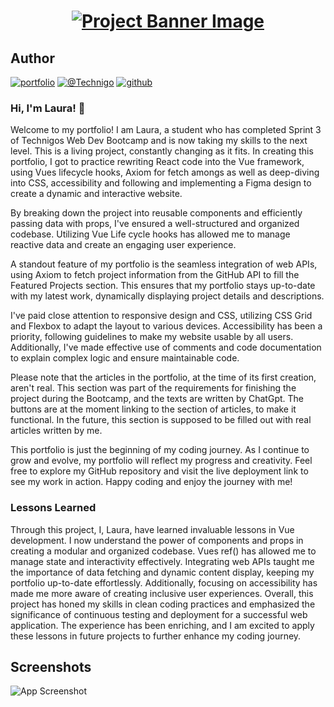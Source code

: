 
<h1 align="center">
  <a href="">
    <img src="public/assets/react-portfolio.svg" alt="Project Banner Image">
  </a>
</h1>

## Author

[![portfolio](https://img.shields.io/badge/my_portfolio-000?style=for-the-badge&logo=ko-fi&logoColor=white)](https://portfolio-laura-lyckholm.netlify.app/)
[![@Technigo](https://img.shields.io/badge/linkedin-0A66C2?style=for-the-badge&logo=linkedin&logoColor=white)](https://www.linkedin.com/in/lauralyckholm/)
[![github](https://img.shields.io/badge/github-181717?style=for-the-badge&logo=github&logoColor=white)](https://github.com/LauraLyckholm)

### Hi, I'm Laura! 👋

Welcome to my portfolio! I am Laura, a student who has completed Sprint 3 of Technigos Web Dev Bootcamp and is now taking my skills to the next level. This is a living project, constantly changing as it fits. In creating this portfolio, I got to practice rewriting React code into the Vue framework, using Vues lifecycle hooks, Axiom for fetch amongs as well as deep-diving into CSS, accessibility and following and implementing a Figma design to create a dynamic and interactive website. 

By breaking down the project into reusable components and efficiently passing data with props, I've ensured a well-structured and organized codebase. Utilizing Vue Life cycle hooks has allowed me to manage reactive data and create an engaging user experience.

A standout feature of my portfolio is the seamless integration of web APIs, using Axiom to fetch project information from the GitHub API to fill the Featured Projects section. This ensures that my portfolio stays up-to-date with my latest work, dynamically displaying project details and descriptions.

I've paid close attention to responsive design and CSS, utilizing CSS Grid and Flexbox to adapt the layout to various devices. Accessibility has been a priority, following guidelines to make my website usable by all users. Additionally, I've made effective use of comments and code documentation to explain complex logic and ensure maintainable code.

Please note that the articles in the portfolio, at the time of its first creation, aren't real. This section was part of the requirements for finishing the project during the Bootcamp, and the texts are written by ChatGpt. The buttons are at the moment linking to the section of articles, to make it functional. In the future, this section is supposed to be filled out with real articles written by me. 

This portfolio is just the beginning of my coding journey. As I continue to grow and evolve, my portfolio will reflect my progress and creativity. Feel free to explore my GitHub repository and visit the live deployment link to see my work in action. Happy coding and enjoy the journey with me!

### Lessons Learned

Through this project, I, Laura, have learned invaluable lessons in Vue development. I now understand the power of components and props in creating a modular and organized codebase. Vues ref() has allowed me to manage state and interactivity effectively. Integrating web APIs taught me the importance of data fetching and dynamic content display, keeping my portfolio up-to-date effortlessly. Additionally, focusing on accessibility has made me more aware of creating inclusive user experiences. Overall, this project has honed my skills in clean coding practices and emphasized the significance of continuous testing and deployment for a successful web application. The experience has been enriching, and I am excited to apply these lessons in future projects to further enhance my coding journey.

## Screenshots

![App Screenshot](public/assets/screenshot-of-portfolio.png)